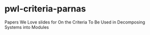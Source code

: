 # pwl-criteria-parnas
Papers We Love slides for On the Criteria To Be Used in Decomposing Systems into Modules
